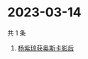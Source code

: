 # 2023-03-14

共 1 条

<!-- BEGIN -->
<!-- 最后更新时间 Tue Mar 14 2023 08:55:06 GMT+0800 (China Standard Time) -->

1. [杨紫琼获奥斯卡影后](https://www.zhihu.com/search?q=杨紫琼获奥斯卡影后)

<!-- END -->
